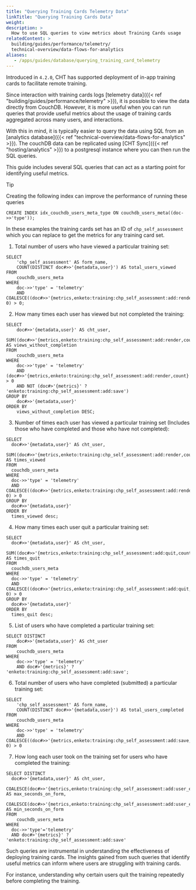 ```yaml
---
title: "Querying Training Cards Telemetry Data"
linkTitle: "Querying Training Cards Data"
weight:
description: >
  How to use SQL queries to view metrics about Training Cards usage
relatedContent: >
  building/guides/performance/telemetry/
  technical-overview/data-flows-for-analytics
aliases:
   - /apps/guides/database/querying_training_card_telemetry
---
```


Introduced in `4.2.0`, CHT has supported deployment of in-app training cards to facilitate remote training.

Since interaction with training cards logs [telemetry data]({{< ref "building/guides/performance/telemetry" >}}), it is possible to view the data directly from CouchDB. However, it is more useful when you can run queries that provide useful metrics about the usage of training cards aggregated across many users, and interactions. 

With this in mind, it is typically easier to query the data using SQL from an [analytics database]({{< ref "technical-overview/data-flows-for-analytics" >}}). The couchDB data can be replicated using [CHT Sync]({{< ref "hosting/analytics" >}}) to a postgresql instance where you can then run the SQL queries.

This guide includes several SQL queries that can act as a starting point for identifying useful metrics. 

> [!TIP]
> Creating the following index can improve the performance of running these queries 
> 
> `CREATE INDEX idx_couchdb_users_meta_type ON couchdb_users_meta((doc->>'type'));`

In these examples the training cards set has an ID of `chp_self_assessment` which you can replace to get the metrics for any training card set.

1. Total number of users who have viewed a particular training set:

```
SELECT
    'chp_self_assessment' AS form_name,
    COUNT(DISTINCT doc#>>'{metadata,user}') AS total_users_viewed
FROM
    couchdb_users_meta
WHERE
    doc->>'type' = 'telemetry'
    AND COALESCE((doc#>>'{metrics,enketo:training:chp_self_assessment:add:render,count}')::int, 0) > 0;
```

2. How many times each user has viewed but not completed the training:

```
SELECT
    doc#>>'{metadata,user}' AS cht_user,
    SUM((doc#>>'{metrics,enketo:training:chp_self_assessment:add:render,count}')::int) AS views_without_completion
FROM
    couchdb_users_meta
WHERE
    doc->>'type' = 'telemetry'
    AND (doc#>>'{metrics,enketo:training:chp_self_assessment:add:render,count}')::int > 0
    AND NOT (doc#>'{metrics}' ? 'enketo:training:chp_self_assessment:add:save')
GROUP BY
    doc#>>'{metadata,user}'
ORDER BY
    views_without_completion DESC;
```

3. Number of times each user has viewed a particular training set (Includes those who have completed and those who have not completed):

```
SELECT
  doc#>>'{metadata,user}' AS cht_user,
  SUM((doc#>>'{metrics,enketo:training:chp_self_assessment:add:render,count}')::int) AS times_viewed
FROM
  couchdb_users_meta
WHERE
  doc->>'type' = 'telemetry'
  AND COALESCE((doc#>>'{metrics,enketo:training:chp_self_assessment:add:render,count}')::int, 0) > 0
GROUP BY
  doc#>>'{metadata,user}'
ORDER BY
  times_viewed desc;
```

4. How many times each user quit a particular training set:

```
SELECT
  doc#>>'{metadata,user}' AS cht_user,
  SUM((doc#>>'{metrics,enketo:training:chp_self_assessment:add:quit,count}')::int) AS times_quit
FROM
  couchdb_users_meta
WHERE
  doc->>'type' = 'telemetry'
  AND COALESCE((doc#>>'{metrics,enketo:training:chp_self_assessment:add:quit,count}')::int, 0) > 0
GROUP BY
  doc#>>'{metadata,user}'
ORDER BY
  times_quit desc;
```

5. List of users who have completed a particular training set:

```
SELECT DISTINCT
    doc#>>'{metadata,user}' AS cht_user
FROM
    couchdb_users_meta
WHERE
    doc->>'type' = 'telemetry'
    AND doc#>'{metrics}' ? 'enketo:training:chp_self_assessment:add:save';
```

6. Total number of users who have completed (submitted) a particular training set:

```
SELECT
    'chp_self_assessment' AS form_name,
    COUNT(DISTINCT doc#>>'{metadata,user}') AS total_users_completed
FROM
    couchdb_users_meta
WHERE
    doc->>'type' = 'telemetry'
    AND COALESCE((doc#>>'{metrics,enketo:training:chp_self_assessment:add:save,count}')::int, 0) > 0
```

7. How long each user took on the training set for users who have completed the training:

```
SELECT DISTINCT
  doc#>>'{metadata,user}' AS cht_user,
  COALESCE(doc#>>'{metrics,enketo:training:chp_self_assessment:add:user_edit_time,max}','0')::int/1000 AS max_seconds_on_form,    
  COALESCE(doc#>>'{metrics,enketo:training:chp_self_assessment:add:user_edit_time,min}','0')::int/1000 AS min_seconds_on_form
FROM 
    couchdb_users_meta 
WHERE
  doc->>'type'='telemetry'
  AND doc#>'{metrics}' ? 'enketo:training:chp_self_assessment:add:save'
```

Such queries are instrumental in understanding the effectiveness of deploying training cards. The insights gained from such queries that identify useful metrics can inform where users are struggling with training cards. 

For instance, understanding why certain users quit the training repeatedly before completing the training.